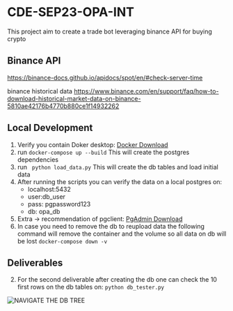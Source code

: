 # CDE-SEP23-OPA-INT

This project aim to create a trade bot leveraging binance API for buying crypto

## Binance API
https://binance-docs.github.io/apidocs/spot/en/#check-server-time

binance historical data
https://www.binance.com/en/support/faq/how-to-download-historical-market-data-on-binance-5810ae42176b4770b880ce1f14932262

## Local Development

1. Verify you contain Doker desktop: [Docker Download](https://www.docker.com/products/docker-desktop/)
2. run ```docker-compose up --build```
    This will create the postgres dependencies
3. run ``` python load_data.py```
    This will create the db tables and load initial data
3. After running the scripts you can verify the data on a local postgres on: 
    * localhost:5432 
    * user:db_user 
    * pass: pgpassword123 
    * db: opa_db
4. Extra -> recommendation of pgclient: [PgAdmin Download](https://www.pgadmin.org/download/)
5. In case you need to remove the db to reupload data the following command will remove the container and the volume so all data on db will be lost
    ```docker-compose down -v```


## Deliverables

2. For the second deliverable after creating the db one can check the 10 first rows on the db tables on:
```python db_tester.py```


![NAVIGATE THE DB TREE](image.png)